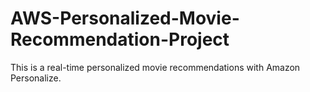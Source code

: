 # AWS-Personalized-Movie-Recommendation-Project
This is a real-time personalized movie recommendations with Amazon Personalize.
